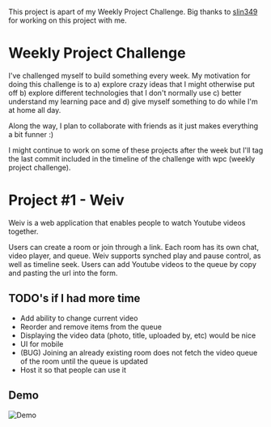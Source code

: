 This project is apart of my Weekly Project Challenge. Big thanks to [slin349](https://github.com/slin349) for working on this project with me.

# Weekly Project Challenge
I've challenged myself to build something every week. My motivation for doing this challenge is to a) explore crazy ideas that I might otherwise put off b) explore different technologies that I don't normally use c) better understand my learning pace and d) give myself something to do while I'm at home all day.

Along the way, I plan to collaborate with friends as it just makes everything a bit funner :)

I might continue to work on some of these projects after the week but I'll tag the last commit included in the timeline of the challenge with wpc (weekly project challenge).

# Project #1 - Weiv
Weiv is a web application that enables people to watch Youtube videos together. 

Users can create a room or join through a link. Each room has its own chat, video player, and queue. Weiv supports synched play and pause control, as well as timeline seek. Users can add Youtube videos to the queue by copy and pasting the url into the form. 

## TODO's if I had more time
- Add ability to change current video
- Reorder and remove items from the queue
- Displaying the video data (photo, title, uploaded by, etc) would be nice
- UI for mobile
- (BUG) Joining an already existing room does not fetch the video queue of the room until the queue is updated
- Host it so that people can use it

## Demo
![Demo](demo.gif)
